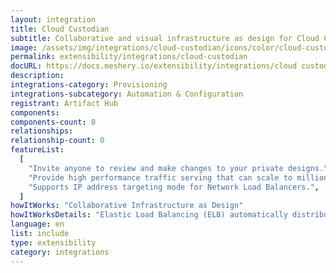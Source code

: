 ```yaml
---
layout: integration
title: Cloud Custodian
subtitle: Collaborative and visual infrastructure as design for Cloud Custodian
image: /assets/img/integrations/cloud-custodian/icons/color/cloud-custodian-color.svg
permalink: extensibility/integrations/cloud-custodian
docURL: https://docs.meshery.io/extensibility/integrations/cloud custodian
description:
integrations-category: Provisioning
integrations-subcategory: Automation & Configuration
registrant: Artifact Hub
components:
components-count: 0
relationships:
relationship-count: 0
featureList:
  [
    "Invite anyone to review and make changes to your private designs.",
    "Provide high performance traffic serving that can scale to millions of requests per second.",
    "Supports IP address targeting mode for Network Load Balancers.",
  ]
howItWorks: "Collaborative Infrastructure as Design"
howItWorksDetails: "Elastic Load Balancing (ELB) automatically distributes incoming application traffic across multiple targets and virtual appliances in one or more Availability Zones (AZs)."
language: en
list: include
type: extensibility
category: integrations
---
```

